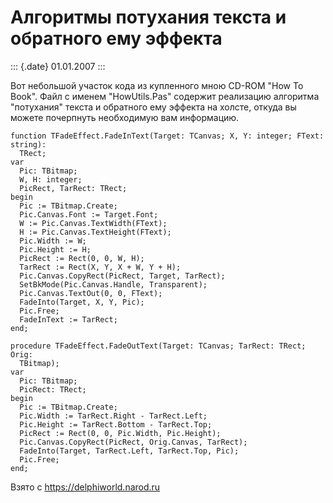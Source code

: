 Алгоритмы потухания текста и обратного ему эффекта
==================================================

::: {.date}
01.01.2007
:::

Вот небольшой участок кода из купленного мною CD-ROM \"How To Book\".
Файл с именем \"HowUtils.Pas\" содержит реализацию алгоритма
\"потухания\" текста и обратного ему эффекта на холсте, откуда вы можете
почерпнуть необходимую вам информацию.

    function TFadeEffect.FadeInText(Target: TCanvas; X, Y: integer; FText: string):
      TRect;
    var
      Pic: TBitmap;
      W, H: integer;
      PicRect, TarRect: TRect;
    begin
      Pic := TBitmap.Create;
      Pic.Canvas.Font := Target.Font;
      W := Pic.Canvas.TextWidth(FText);
      H := Pic.Canvas.TextHeight(FText);
      Pic.Width := W;
      Pic.Height := H;
      PicRect := Rect(0, 0, W, H);
      TarRect := Rect(X, Y, X + W, Y + H);
      Pic.Canvas.CopyRect(PicRect, Target, TarRect);
      SetBkMode(Pic.Canvas.Handle, Transparent);
      Pic.Canvas.TextOut(0, 0, FText);
      FadeInto(Target, X, Y, Pic);
      Pic.Free;
      FadeInText := TarRect;
    end;
     
    procedure TFadeEffect.FadeOutText(Target: TCanvas; TarRect: TRect; Orig:
      TBitmap);
    var
      Pic: TBitmap;
      PicRect: TRect;
    begin
      Pic := TBitmap.Create;
      Pic.Width := TarRect.Right - TarRect.Left;
      Pic.Height := TarRect.Bottom - TarRect.Top;
      PicRect := Rect(0, 0, Pic.Width, Pic.Height);
      Pic.Canvas.CopyRect(PicRect, Orig.Canvas, TarRect);
      FadeInto(Target, TarRect.Left, TarRect.Top, Pic);
      Pic.Free;
    end;

Взято с <https://delphiworld.narod.ru>
